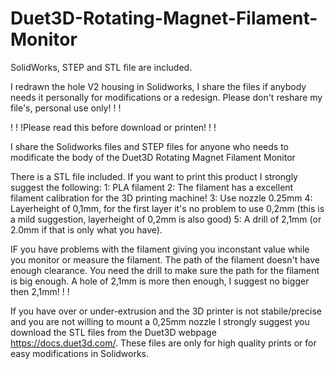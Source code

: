 # Duet3D-Rotating-Magnet-Filament-Monitor
SolidWorks, STEP and STL file are included.

I redrawn the hole V2 housing in Solidworks, I share the files if anybody needs it personally for modifications or a redesign. 
Please don't reshare my file's, personal use only! ! !



! ! !Please read this before download or printen! ! !

I share the Solidworks files and STEP files for anyone who needs to modificate the body of the Duet3D Rotating Magnet Filament Monitor

There is a STL file included. If you want to print this product I strongly suggest the following:
1: PLA filament
2: The filament has a excellent filament calibration for the 3D printing machine!
3: Use nozzle 0.25mm
4: Layerheight of 0,1mm, for the first layer it's no problem to use 0,2mm (this is a mild suggestion, layerheight of 0,2mm is also good)
5: A drill of 2,1mm (or 2.0mm if that is only what you have). 

IF you have problems with the filament giving you inconstant value while you monitor or measure the filament. The path of the filament doesn't have enough clearance. You need the drill to make sure the path for the filament is big enough. A hole of 2,1mm is more then enough, I suggest no bigger then 2,1mm! ! !

If you have over or under-extrusion and the 3D printer is not stabile/precise and you are not willing to mount a 0,25mm nozzle I strongly suggest you download the STL files from the Duet3D webpage https://docs.duet3d.com/. These files are only for high quality prints or for easy modifications in Solidworks.
